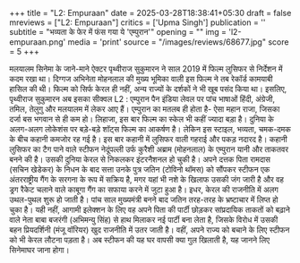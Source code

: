 +++
title = "L2: Empuraan"
date = 2025-03-28T18:38:41+05:30
draft = false
mreviews = ["L2: Empuraan"]
critics = ['Upma Singh']
publication = ''
subtitle = "भव्यता के फेर में फंस गया ये 'एम्पुरान'"
opening = ""
img = 'l2-empuraan.png'
media = 'print'
source = "/images/reviews/68677.jpg"
score = 5
+++

मलयालम सिनेमा के जाने-माने ऐक्टर पृथ्वीराज सुकुमारन ने साल 2019 में फिल्म लुसिफर से निर्देशन में कदम रखा था। दिग्गज अभिनेता मोहनलाल की मुख्य भूमिका वाली इस फिल्म ने तब रेकॉर्ड कामयाबी हासिल की थी। फिल्म को सिर्फ केरल ही नहीं, अन्य राज्यों के दर्शकों ने भी खूब पसंद किया था। इसलिए, पृथ्वीराज सुकुमारन अब इसका सीक्वल L2 : एम्पुरान पैन इंडिया लेवल पर पांच भाषाओं हिंदी, अंग्रेजी, तमिल, तेलुगु और मलयालम में लेकर आए हैं। एम्पुरान का मतलब ही होता है- ऐसा महान राजा, जिसका दर्जा बस भगवान से ही कम हो। लिहाजा, इस बार फिल्म का स्केल भी कहीं ज्यादा बड़ा है। दुनिया के अलग-अलग लोकेशंस पर बड़े-बड़े शॉट्स फिल्म का आकर्षण है। लेकिन इस स्टाइल, भव्यता, चमक-दमक के बीच कहानी कमजोर रह गई है। इस बार कहानी में लुसिफर वाली गहराई और पकड़ नदारद है।
कहानी लुसिफर का टैग पाने वाले स्टीफन नेदूंपल्ली उर्फ कुरैशी अब्राम (मोहनलाल) के एम्पुरान यानी और ताकतवर बनने की है। उसकी दुनिया केरल से निकलकर इंटरनैशनल हो चुकी है। अपने दत्तक पिता रामदास (सचिन खेडेकर) के निधन के बाद सत्ता उनके पुत्र जतिन (टोविनो थॉमस) को सौंपकर स्टीफन एक अंतरराष्ट्रीय गैंग के सरगना के रूप में सक्रिय है, मगर यहां भी नशे के खिलाफ उसकी जंग जारी है और वह ड्रग रैकेट चलाने वाले काबूगा गैंग का सफाया करने में जुटा हुआ है। इधर, केरल की राजनीति में अलग उथल-पुथल शुरू हो जाती है। पांच साल मुख्यमंत्री बनने बाद जतिन तरह-तरह के भ्रष्टाचार में लिप्त हो चुका है। यही नहीं, आगामी इलेक्शन के लिए वह अपने पिता की पार्टी छोड़कर सांप्रदायिक ताकतों को बढ़ाने वाले नेता बाबा बजरंगी (अभिमन्यु सिंह) से हाथ मिलाकर नई पार्टी बना लेता है, जिसके विरोध में उसकी बहन प्रियदर्शिनी (मंजू वॉरियर) खुद राजनीति में उतर जाती है। वहीं, अपने राज्य को बचाने के लिए स्टीफन को भी केरल लौटना पड़ता है। अब स्टीफन की यह घर वापसी क्या गुल खिलाती है, यह जानने लिए सिनेमाघर जाना होगा।
